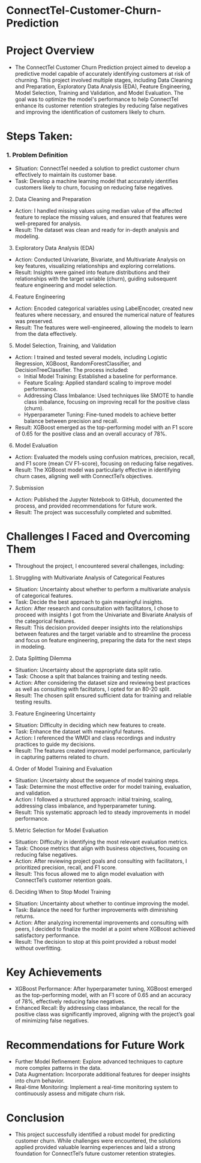 # ConnectTel-Customer-Churn-Prediction

# Project Overview
- The ConnectTel Customer Churn Prediction project aimed to develop a predictive model capable of accurately identifying customers at risk of churning. This project involved multiple stages, including Data Cleaning and Preparation, Exploratory Data Analysis (EDA), Feature Engineering, Model Selection, Training and Validation, and Model Evaluation. The goal was to optimize the model's performance to help ConnectTel enhance its customer retention strategies by reducing false negatives and improving the identification of customers likely to churn.

# Steps Taken:
### 1. Problem Definition
- Situation: ConnectTel needed a solution to predict customer churn effectively to maintain its customer base.
- Task: Develop a machine learning model that accurately identifies customers likely to churn, focusing on reducing false negatives.
2. Data Cleaning and Preparation
- Action: I handled missing values using median value of the affected feature to replace the missing values, and ensured that features were well-prepared for analysis.
- Result: The dataset was clean and ready for in-depth analysis and modeling.
3. Exploratory Data Analysis (EDA)
- Action: Conducted Univariate, Bivariate, and Multivariate Analysis on key features, visualizing relationships and exploring correlations.
- Result: Insights were gained into feature distributions and their relationships with the target variable (churn), guiding subsequent feature engineering and model selection.
4. Feature Engineering
- Action: Encoded categorical variables using LabelEncoder, created new features where necessary, and ensured the numerical nature of features was preserved.
- Result: The features were well-engineered, allowing the models to learn from the data effectively.
5. Model Selection, Training, and Validation
- Action: I trained and tested several models, including Logistic Regression, XGBoost, RandomForestClassifier, and DecisionTreeClassifier. The process included:
  - Initial Model Training: Established a baseline for performance.
  - Feature Scaling: Applied standard scaling to improve model performance.
  - Addressing Class Imbalance: Used techniques like SMOTE to handle class imbalance, focusing on improving recall for the positive class (churn).
  - Hyperparameter Tuning: Fine-tuned models to achieve better balance between precision and recall.
- Result: XGBoost emerged as the top-performing model with an F1 score of 0.65 for the positive class and an overall accuracy of 78%.
6. Model Evaluation
- Action: Evaluated the models using confusion matrices, precision, recall, and F1 score (mean CV F1-score), focusing on reducing false negatives.
- Result: The XGBoost model was particularly effective in identifying churn cases, aligning well with ConnectTel’s objectives.
7. Submission
- Action: Published the Jupyter Notebook to GitHub, documented the process, and provided recommendations for future work.
- Result: The project was successfully completed and submitted.

# Challenges I Faced and Overcoming Them
- Throughout the project, I encountered several challenges, including:
1. Struggling with Multivariate Analysis of Categorical Features
  - Situation: Uncertainty about whether to perform a multivariate analysis of categorical features.
  - Task: Decide the best approach to gain meaningful insights.
  - Action: After research and consultation with facilitators, I chose to proceed with insights I got from the Univariate and Bivariate Analysis of the categorical features.
  - Result: This decision provided deeper insights into the relationships between features and the target variable and to streamline the process and focus on feature engineering, preparing the data for the next steps in modeling.
2. Data Splitting Dilemma
  - Situation: Uncertainty about the appropriate data split ratio.
  - Task: Choose a split that balances training and testing needs.
  - Action: After considering the dataset size and reviewing best practices as well as consulting with faciltators, I opted for an 80-20 split.
  - Result: The chosen split ensured sufficient data for training and reliable testing results.
3. Feature Engineering Uncertainty
  - Situation: Difficulty in deciding which new features to create.
  - Task: Enhance the dataset with meaningful features.
  - Action: I referenced the WMDI and class recordings and industry practices to guide my decisions.
  - Result: The features created improved model performance, particularly in capturing patterns related to churn.
4. Order of Model Training and Evaluation
  - Situation: Uncertainty about the sequence of model training steps.
  - Task: Determine the most effective order for model training, evaluation, and validation.
  - Action: I followed a structured approach: initial training, scaling, addressing class imbalance, and hyperparameter tuning.
  - Result: This systematic approach led to steady improvements in model performance.
5. Metric Selection for Model Evaluation
  - Situation: Difficulty in identifying the most relevant evaluation metrics.
  - Task: Choose metrics that align with business objectives, focusing on reducing false negatives.
  - Action: After reviewing project goals and consulting with facilitators, I prioritized precision, recall, and F1 score.
  - Result: This focus allowed me to align model evaluation with ConnectTel’s customer retention goals.
6. Deciding When to Stop Model Training
  - Situation: Uncertainty about whether to continue improving the model.
  - Task: Balance the need for further improvements with diminishing returns.
  - Action: After analyzing incremental improvements and consulting with peers, I decided to finalize the model at a point where XGBoost achieved satisfactory performance.
  - Result: The decision to stop at this point provided a robust model without overfitting.

# Key Achievements
- XGBoost Performance: After hyperparameter tuning, XGBoost emerged as the top-performing model, with an F1 score of 0.65 and an accuracy of 78%, effectively reducing false negatives.
- Enhanced Recall: By addressing class imbalance, the recall for the positive class was significantly improved, aligning with the project’s goal of minimizing false negatives.

# Recommendations for Future Work
- Further Model Refinement: Explore advanced techniques to capture more complex patterns in the data.
- Data Augmentation: Incorporate additional features for deeper insights into churn behavior.
- Real-time Monitoring: Implement a real-time monitoring system to continuously assess and mitigate churn risk.

# Conclusion
- This project successfully identified a robust model for predicting customer churn. While challenges were encountered, the solutions applied provided valuable learning experiences and laid a strong foundation for ConnectTel’s future customer retention strategies.
